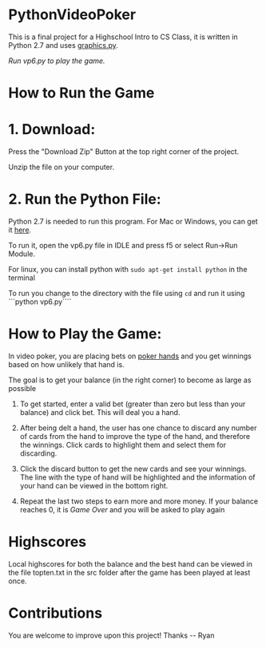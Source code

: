 # PythonVideoPoker
This is a final project for a Highschool Intro to CS Class, it is written in Python 2.7 and uses [graphics.py](http://mcsp.wartburg.edu/zelle/python/graphics.py). 

*Run vp6.py to play the game.*

# How to Run the Game

# 1. Download:
Press the "Download Zip" Button at the top right corner of the project. 

Unzip the file on your computer. 

# 2. Run the Python File:
Python 2.7 is needed to run this program. For Mac or Windows, you can get it [here](https://www.python.org/downloads/release/python-2710/). 

To run it, open the vp6.py file in IDLE and press f5 or select Run->Run Module. 

For linux, you can install python with ```sudo apt-get install python``` in the terminal

To run you change to the directory with the file using ```cd``` and run it using ```python vp6.py````

# How to Play the Game:
In video poker, you are placing bets on [poker hands](https://en.wikipedia.org/wiki/List_of_poker_hands) and you get winnings based on how unlikely that hand is. 

The goal is to get your balance (in the right corner) to become as large as possible

1. To get started, enter a valid bet (greater than zero but less than your balance) and click bet. This will deal you a hand. 

2. After being delt a hand, the user has one chance to discard any number of cards from the hand to improve the type of the hand, and therefore the winnings. Click cards to highlight them and select them for discarding. 

3. Click the discard button to get the new cards and see your winnings. The line with the type of hand will be highlighted and the information of your hand can be viewed in the bottom right. 

4. Repeat the last two steps to earn more and more money. If your balance reaches 0, it is *Game Over* and you will be asked to play again

# Highscores
Local highscores for both the balance and the best hand can be viewed in the file topten.txt in the src folder after the game has been played at least once. 

# Contributions
You are welcome to improve upon this project! Thanks -- Ryan 
